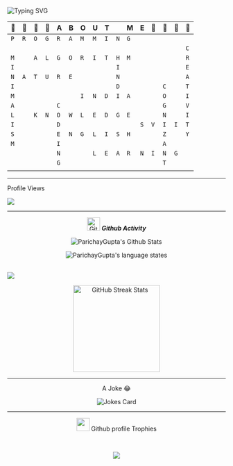 <!-- Typing Animation-->

![Typing SVG](https://readme-typing-svg.herokuapp.com?font=Architects+Daughter&color=18d5f2&size=30&lines=Hi+There+%F0%9F%91%8B%F0%9F%8F%BB%2C++I+am+Parichay;I+am+from+INDIA+%F0%9F%87%AE%F0%9F%87%B3)


|🌟 |🌟|🌟 |🌟| A | B | O | U | T |   | M | E |🌟|🌟 |🌟|🌟 |
| - | - | - | - | - | - | - | - | - | - | - | - | - | - | - | - |
|`P`|`R`|`O`|`G`|`R`|`A`|`M`|`M`|`I`|`N`|`G`|   |   |   |   |   |
|   |   |   |   |   |   |   |   |   |   |   |   |   |   |   |`C`|
|`M`|   |`A`|`L`|`G`|`O`|`R`|`I`|`T`|`H`|`M`|   |   |   |   |`R`|
|`I`|   |   |   |   |   |   |   |   |`I`|   |   |   |   |   |`E`|
|`N`|`A`|`T`|`U`|`R`|`E`|   |   |   |`N`|   |   |   |   |   |`A`|
|`I`|   |   |   |   |   |   |   |   |`D`|   |   |   |`C`|   |`T`|
|`M`|   |   |   |   |   |`I`|`N`|`D`|`I`|`A`|   |   |`O`|   |`I`|
|`A`|   |   |   |`C`|   |   |   |   |   |   |   |   |`G`|   |`V`|
|`L`|   |`K`|`N`|`O`|`W`|`L`|`E`|`D`|`G`|`E`|   |   |`N`|   |`I`|
|`I`|   |   |   |`D`|   |   |   |   |   |   |`S`|`V`|`I`|`I`|`T`|
|`S`|   |   |   |`E`|`N`|`G`|`L`|`I`|`S`|`H`|   |   |`Z`|   |`Y`|
|`M`|   |   |   |`I`|   |   |   |   |   |   |   |   |`A`|   |   |
|   |   |   |   |`N`|   |   |`L`|`E`|`A`|`R`|`N`|`I`|`N`|`G`|   |
|   |   |   |   |`G`|   |   |   |   |   |   |   |   |`T`|   |   |
|   |   |   |   |   |   |   |   |   |   |   |   |   |   |   |   |

<!-- Profile Visits-->
<hr>
<p align="left">Profile Views</p>
<img src="https://profile-counter.glitch.me/ParichayGupta/count.svg">

<!-- Github Activity-->
<hr>

<p align="center">
 <img src="https://media.giphy.com/media/W5eoZHPpUx9sapR0eu/giphy.gif" width="30px" alt="Git"/>&nbsp;<i><b>Github Activity</b></i></p>
<p></p>

<!-- Github Stats-->
<p align="center"> <img align="center" src="https://github-readme-stats.vercel.app/api?username=ParichayGupta&include_all_commits=true&count_private=true&show_icons=true&line_height=20&title_color=7A7ADB&icon_color=2234AE&text_color=D3D3D3&bg_color=0,000000,130F40" alt="ParichayGupta's Github Stats"></p>

<!-- Languages states-->
<p align="center"><img src="https://github-readme-stats.vercel.app/api/top-langs?username=ParichayGupta&show_icons=true&line_height=20&title_color=7A7ADB&icon_color=2234AE&text_color=D3D3D3&bg_color=0,000000,130F40&locale=en&&theme=algolia" alt="ParichayGupta's language states" /></p>

<!-- Github Activity Graph-->
<br>

<img src="https://activity-graph.herokuapp.com/graph?username=ParichayGupta&theme=react-dark&hide_border=true&area=true">

<br>
<p align="center">
 <!-- Github Streaks-->
<img src="https://github-readme-streak-stats.herokuapp.com/?user=ParichayGupta&theme=algolia&date_format=j%20M%5B%20Y%5D&currStreakLabel=6FDA44&fire=6FDA44&ring=6FDA44" alt="GitHub Streak Stats" height="200" />
</p>

<hr>
<p align="center">A Joke 😂</p>

<p align="center"><img src="https://readme-jokes.vercel.app/api" alt="Jokes Card" />
</p>
<hr>

<!-- Github Profile Trophy-->
<p align="center"><img src="https://media.giphy.com/media/QaMcXSekUWx7aogAUr/giphy.gif" width="30" />&nbsp;Github profile Trophies</p><br>

<p align="center"><img src="https://github-profile-trophy.vercel.app/?username=ParichayGupta&theme=onedark&margin-w=15" /></p>
<!--
**ParichayGupta/ParichayGupta** is a ✨ _special_ ✨ repository because its `README.md` (this file) appears on your GitHub profile.

Here are some ideas to get you started:

- 🔭 I’m currently working on ...
- 🌱 I’m currently learning ...
- 👯 I’m looking to collaborate on ...
- 🤔 I’m looking for help with ...
- 💬 Ask me about ...
- 📫 How to reach me: ...
- 😄 Pronouns: ...
- ⚡ Fun fact: ...
-->
